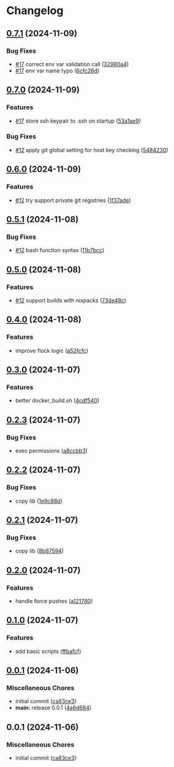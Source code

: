 # Changelog

## [0.7.1](https://github.com/ptah-sh/ptah-busybox/compare/v0.7.0...v0.7.1) (2024-11-09)


### Bug Fixes

* [#17](https://github.com/ptah-sh/ptah-busybox/issues/17) correct env var validation call ([32980a4](https://github.com/ptah-sh/ptah-busybox/commit/32980a461331dcc0a5982b5cfcfecaef43870be4))
* [#17](https://github.com/ptah-sh/ptah-busybox/issues/17) env var name typo ([6cfc26d](https://github.com/ptah-sh/ptah-busybox/commit/6cfc26dec6cb0f1e9948628750ae3b83857121bc))

## [0.7.0](https://github.com/ptah-sh/ptah-busybox/compare/v0.6.0...v0.7.0) (2024-11-09)


### Features

* [#17](https://github.com/ptah-sh/ptah-busybox/issues/17) store ssh keypair to .ssh on startup ([53a1ae9](https://github.com/ptah-sh/ptah-busybox/commit/53a1ae98144f2404ec5b4310b8c47e639ef00229))


### Bug Fixes

* [#12](https://github.com/ptah-sh/ptah-busybox/issues/12) apply git global setting for host key checking ([5484230](https://github.com/ptah-sh/ptah-busybox/commit/5484230c3732cb129f6f024d3a7f67e4716d47b3))

## [0.6.0](https://github.com/ptah-sh/ptah-busybox/compare/v0.5.1...v0.6.0) (2024-11-09)


### Features

* [#12](https://github.com/ptah-sh/ptah-busybox/issues/12) try support private git registries ([1f37ade](https://github.com/ptah-sh/ptah-busybox/commit/1f37adeca0f6bbaa9c909a7149873f9601d6c3ca))

## [0.5.1](https://github.com/ptah-sh/ptah-busybox/compare/v0.5.0...v0.5.1) (2024-11-08)


### Bug Fixes

* [#12](https://github.com/ptah-sh/ptah-busybox/issues/12) bash function syntax ([11b7bcc](https://github.com/ptah-sh/ptah-busybox/commit/11b7bcc0e3b63a1074eb16a2058df429066410a3))

## [0.5.0](https://github.com/ptah-sh/ptah-busybox/compare/v0.4.0...v0.5.0) (2024-11-08)


### Features

* [#12](https://github.com/ptah-sh/ptah-busybox/issues/12) support builds with nixpacks ([73de48c](https://github.com/ptah-sh/ptah-busybox/commit/73de48c6ef50112c1e6f72506de4c700d615ef38))

## [0.4.0](https://github.com/ptah-sh/ptah-busybox/compare/v0.3.0...v0.4.0) (2024-11-08)


### Features

* improve flock logic ([a52fcfc](https://github.com/ptah-sh/ptah-busybox/commit/a52fcfc5461545718fec071d46e6132aaac4c222))

## [0.3.0](https://github.com/ptah-sh/ptah-busybox/compare/v0.2.3...v0.3.0) (2024-11-07)


### Features

* better docker_build.sh ([4cdf540](https://github.com/ptah-sh/ptah-busybox/commit/4cdf540ed599e0d265901f485a2b5d62e8caecc2))

## [0.2.3](https://github.com/ptah-sh/ptah-busybox/compare/v0.2.2...v0.2.3) (2024-11-07)


### Bug Fixes

* exec permissions ([a8ccbb3](https://github.com/ptah-sh/ptah-busybox/commit/a8ccbb363dc103115f3617303fe0f87829451db6))

## [0.2.2](https://github.com/ptah-sh/ptah-busybox/compare/v0.2.1...v0.2.2) (2024-11-07)


### Bug Fixes

* copy lib ([1e9c88d](https://github.com/ptah-sh/ptah-busybox/commit/1e9c88d2624c104798025830d51faa0e26171d8f))

## [0.2.1](https://github.com/ptah-sh/ptah-busybox/compare/v0.2.0...v0.2.1) (2024-11-07)


### Bug Fixes

* copy lib ([8b87594](https://github.com/ptah-sh/ptah-busybox/commit/8b87594dc74d56f54747fe435ba23f56dbc40891))

## [0.2.0](https://github.com/ptah-sh/ptah-busybox/compare/v0.1.0...v0.2.0) (2024-11-07)


### Features

* handle force pushes ([a121780](https://github.com/ptah-sh/ptah-busybox/commit/a1217806bed17c2f8f65812ba95ff79fba18904a))

## [0.1.0](https://github.com/ptah-sh/ptah-busybox/compare/v0.0.1...v0.1.0) (2024-11-07)


### Features

* add basic scripts ([ffbafcf](https://github.com/ptah-sh/ptah-busybox/commit/ffbafcf18639862f91ebf9970174574013bf6e46))

## [0.0.1](https://github.com/ptah-sh/ptah-busybox/compare/v0.0.1...v0.0.1) (2024-11-06)


### Miscellaneous Chores

* initial commit ([ca83ce3](https://github.com/ptah-sh/ptah-busybox/commit/ca83ce3dc0107c9da4a9931c4caa440ae2fdc3a0))
* **main:** release 0.0.1 ([4a6d684](https://github.com/ptah-sh/ptah-busybox/commit/4a6d684def9aa876611a9be3076c08eed1a603b4))

## 0.0.1 (2024-11-06)


### Miscellaneous Chores

* initial commit ([ca83ce3](https://github.com/ptah-sh/ptah-busybox/commit/ca83ce3dc0107c9da4a9931c4caa440ae2fdc3a0))
